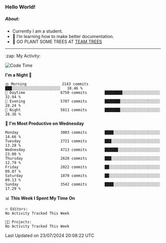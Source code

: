 ### Hello World!

##### About:
- Currently I am a student.
- 🌱 I’m learning how to make better documentation.
- 🌱 GO PLANT SOME TREES AT [TEAM TREES](https://teamtrees.org/)

---
  <summary>:zap: My Activity:</summary>
  
<!--START_SECTION:waka-->
![Code Time](http://img.shields.io/badge/Code%20Time-1%2C377%20hrs%2025%20mins-blue)

**I'm a Night 🦉** 

```text
🌞 Morning                2143 commits        ███░░░░░░░░░░░░░░░░░░░░░░   10.46 % 
🌆 Daytime                6750 commits        ████████░░░░░░░░░░░░░░░░░   32.94 % 
🌃 Evening                5787 commits        ███████░░░░░░░░░░░░░░░░░░   28.24 % 
🌙 Night                  5811 commits        ███████░░░░░░░░░░░░░░░░░░   28.36 % 
```
📅 **I'm Most Productive on Wednesday** 

```text
Monday                   3003 commits        ████░░░░░░░░░░░░░░░░░░░░░   14.66 % 
Tuesday                  2721 commits        ███░░░░░░░░░░░░░░░░░░░░░░   13.28 % 
Wednesday                4713 commits        ██████░░░░░░░░░░░░░░░░░░░   23.00 % 
Thursday                 2620 commits        ███░░░░░░░░░░░░░░░░░░░░░░   12.79 % 
Friday                   2022 commits        ██░░░░░░░░░░░░░░░░░░░░░░░   09.87 % 
Saturday                 1870 commits        ██░░░░░░░░░░░░░░░░░░░░░░░   09.13 % 
Sunday                   3542 commits        ████░░░░░░░░░░░░░░░░░░░░░   17.29 % 
```


📊 **This Week I Spent My Time On** 

```text
🔥 Editors: 
No Activity Tracked This Week

🐱‍💻 Projects: 
No Activity Tracked This Week
```


 Last Updated on 23/07/2024 20:08:22 UTC
<!--END_SECTION:waka-->
